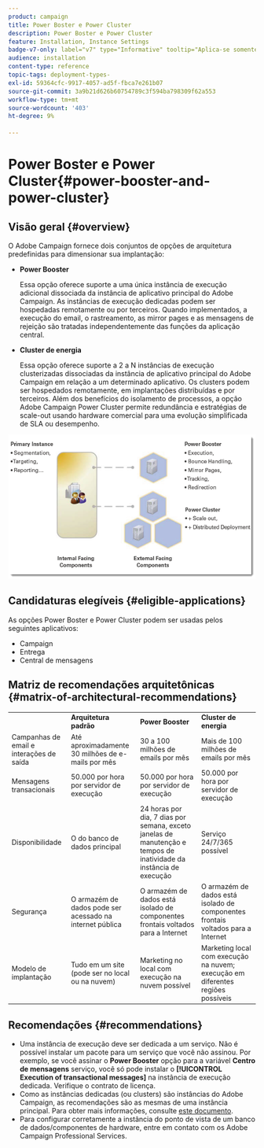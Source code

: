 ```yaml
---
product: campaign
title: Power Boster e Power Cluster
description: Power Boster e Power Cluster
feature: Installation, Instance Settings
badge-v7-only: label="v7" type="Informative" tooltip="Aplica-se somente ao Campaign Classic v7"
audience: installation
content-type: reference
topic-tags: deployment-types-
exl-id: 59364cfc-9917-4057-ad5f-fbca7e261b07
source-git-commit: 3a9b21d626b60754789c3f594ba798309f62a553
workflow-type: tm+mt
source-wordcount: '403'
ht-degree: 9%

---
```


# Power Boster e Power Cluster{#power-booster-and-power-cluster}



## Visão geral {#overview}

O Adobe Campaign fornece dois conjuntos de opções de arquitetura predefinidas para dimensionar sua implantação:

* **Power Booster**

  Essa opção oferece suporte a uma única instância de execução adicional dissociada da instância de aplicativo principal do Adobe Campaign. As instâncias de execução dedicadas podem ser hospedadas remotamente ou por terceiros. Quando implementados, a execução do email, o rastreamento, as mirror pages e as mensagens de rejeição são tratadas independentemente das funções da aplicação central.

* **Cluster de energia**

  Essa opção oferece suporte a 2 a N instâncias de execução clusterizadas dissociadas da instância de aplicativo principal do Adobe Campaign em relação a um determinado aplicativo. Os clusters podem ser hospedados remotamente, em implantações distribuídas e por terceiros. Além dos benefícios do isolamento de processos, a opção Adobe Campaign Power Cluster permite redundância e estratégias de scale-out usando hardware comercial para uma evolução simplificada de SLA ou desempenho.

![](assets/architectural_options_diagram.png)

## Candidaturas elegíveis {#eligible-applications}

As opções Power Boster e Power Cluster podem ser usadas pelos seguintes aplicativos:

* Campaign
* Entrega
* Central de mensagens

## Matriz de recomendações arquitetônicas {#matrix-of-architectural-recommendations}

<table> 
 <tbody> 
  <tr> 
   <td> </td> 
   <td> <strong>Arquitetura padrão</strong><br /> </td> 
   <td> <strong>Power Booster</strong><br /> </td> 
   <td> <strong>Cluster de energia</strong><br /> </td> 
  </tr> 
  <tr> 
   <td> Campanhas de email e interações de saída<br /> </td> 
   <td> Até aproximadamente 30 milhões de e-mails por mês<br /> </td> 
   <td> 30 a 100 milhões de emails por mês<br /> </td> 
   <td> Mais de 100 milhões de emails por mês<br /> </td> 
  </tr> 
  <tr> 
   <td> Mensagens transacionais<br /> </td> 
   <td> 50.000 por hora por servidor de execução<br /> </td> 
   <td> 50.000 por hora por servidor de execução<br /> </td> 
   <td> 50.000 por hora por servidor de execução<br /> </td> 
  </tr> 
  <tr> 
   <td> Disponibilidade<br /> </td> 
   <td> O do banco de dados principal<br /> </td> 
   <td> 24 horas por dia, 7 dias por semana, exceto janelas de manutenção e tempos de inatividade da instância de execução<br /> </td> 
   <td> Serviço 24/7/365 possível<br /> </td> 
  </tr> 
  <tr> 
   <td> Segurança<br /> </td> 
   <td> O armazém de dados pode ser acessado na internet pública<br /> </td> 
   <td> O armazém de dados está isolado de componentes frontais voltados para a Internet<br /> </td> 
   <td> O armazém de dados está isolado de componentes frontais voltados para a Internet<br /> </td> 
  </tr> 
  <tr> 
   <td> Modelo de implantação<br /> </td> 
   <td> Tudo em um site (pode ser no local ou na nuvem)<br /> </td> 
   <td> Marketing no local com execução na nuvem possível<br /> </td> 
   <td> Marketing local com execução na nuvem; execução em diferentes regiões possíveis<br /> </td> 
  </tr> 
 </tbody> 
</table>

## Recomendações {#recommendations}

* Uma instância de execução deve ser dedicada a um serviço. Não é possível instalar um pacote para um serviço que você não assinou. Por exemplo, se você assinar o **Power Booster** opção para a variável **Centro de mensagens** serviço, você só pode instalar o **[!UICONTROL Execution of transactional messages]** na instância de execução dedicada. Verifique o contrato de licença.
* Como as instâncias dedicadas (ou clusters) são instâncias do Adobe Campaign, as recomendações são as mesmas de uma instância principal. Para obter mais informações, consulte [este documento](../../production/using/foreword.md).
* Para configurar corretamente a instância do ponto de vista de um banco de dados/componentes de hardware, entre em contato com os Adobe Campaign Professional Services.
